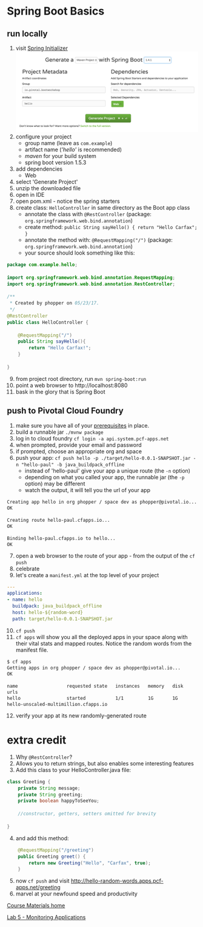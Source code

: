 # Spring Boot Basics

## run locally
1. visit [Spring Initializer](http://start.spring.io)
![](../../Common/images/lab1_boot.png)
2. configure your project
   * group name (leave as `com.example`)
   * artifact name (*_'hello'_* is recommended)
   * *_maven_* for your build system
   * spring boot version 1.5.3
3. add dependencies
   * Web
4. select 'Generate Project'
5. unzip the downloaded file
6. open in IDE
7. open pom.xml - notice the spring starters
8. create class: `HelloController` in same directory as the Boot app class
   * annotate the class with `@RestController` (package: `org.springframework.web.bind.annotation`)
   * create method: `public String sayHello() { return "Hello Carfax"; }`
   * annotate the method with: `@RequestMapping("/")` (package: `org.springframework.web.bind.annotation`)
   * your source should look something like this:
```java
package com.example.hello;

import org.springframework.web.bind.annotation.RequestMapping;
import org.springframework.web.bind.annotation.RestController;

/**
 * Created by phopper on 05/23/17.
 */
@RestController
public class HelloController {

    @RequestMapping("/")
    public String sayHello(){
        return "Hello Carfax!";
    }

}
```


9. from project root directory, run `mvn spring-boot:run`
10. point a web browser to http://localhost:8080
11. bask in the glory that is Spring Boot

## push to Pivotal Cloud Foundry
1. make sure you have all of your [prerequisites](https://github.com/phopper-pivotal/PCF-Workshop-Carfax/#pre-requisites) in place.
2. build a runnable jar `./mvnw package`
3. log in to cloud foundry `cf login -a api.system.pcf-apps.net`
4. when prompted, provide your email and password
5. if prompted, choose an appropriate org and space
6. push your app:  `cf push hello -p ./target/hello-0.0.1-SNAPSHOT.jar -n "hello-paul" -b java_buildpack_offline`
   * instead of 'hello-paul' give your app a unique route (the `-n` option)
   * depending on what you called your app, the runnable jar (the `-p` option) may be different
   * watch the output, it will tell you the url of your app
```
Creating app hello in org phopper / space dev as phopper@pivotal.io...
OK

Creating route hello-paul.cfapps.io...
OK

Binding hello-paul.cfapps.io to hello...
OK
```
7. open a web browser to the route of your app - from the output of the `cf push`
8. celebrate
9. let's create a `manifest.yml` at the top level of your project
```yml
---
applications:
- name: hello
  buildpack: java_buildpack_offline
  host: hello-${random-word}
  path: target/hello-0.0.1-SNAPSHOT.jar
```
10. `cf push`
11. `cf apps` will show you all the deployed apps in your space along with their vital stats and mapped routes.  Notice the random words from the manifest file.
```
$ cf apps
Getting apps in org phopper / space dev as phopper@pivotal.io...
OK

name                  requested state   instances   memory   disk   urls
hello                 started           1/1         1G       1G     hello-unscaled-multimillion.cfapps.io
```
12. verify your app at its new randomly-generated route

# extra credit
1.  Why `@RestController`?
2. Allows you to return strings, but also enables some interesting features
3. Add this class to your HelloController.java file:
```java
class Greeting {
    private String message;
    private String greeting;
    private boolean happyToSeeYou;

    //constructor, getters, setters omitted for brevity

}
```
4.  and add this method:
```java
    @RequestMapping("/greeting")
    public Greeting greet() {
        return new Greeting("Hello", "Carfax", true);
    }
```
5. now `cf push` and visit http://hello-random-words.apps.pcf-apps.net/greeting
6. marvel at your newfound speed and productivity

[Course Materials home](../../README.md#labs)

[Lab 5 - Monitoring Applications](../lab05_spring_actuator/README.md)
